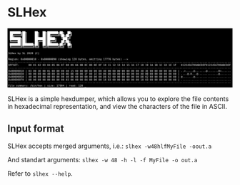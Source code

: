 # SLHex

![SLHex in Action](/images/slhex.png)

SLHex is a simple hexdumper, which allows you to explore the file contents in hexadecimal representation, and view the characters of the file in ASCII.

## Input format

SLHex accepts merged arguments, i.e.: `slhex -w48hlfMyFile -oout.a`

And standart arguments: `slhex -w 48 -h -l -f MyFile -o out.a`

Refer to `slhex --help`.
